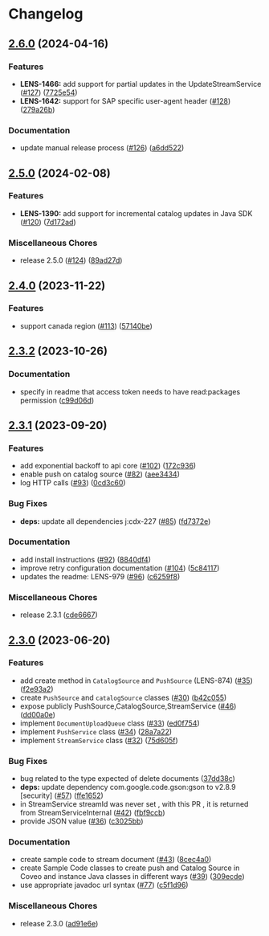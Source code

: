 # Changelog

## [2.6.0](https://github.com/coveo/push-api-client.java/compare/v2.5.0...v2.6.0) (2024-04-16)


### Features

* **LENS-1466:** add support for partial updates in the UpdateStreamService ([#127](https://github.com/coveo/push-api-client.java/issues/127)) ([7725e54](https://github.com/coveo/push-api-client.java/commit/7725e543985a2bef8b2ea5ff4bf135e3f69eee32))
* **LENS-1642:** support for SAP specific user-agent header ([#128](https://github.com/coveo/push-api-client.java/issues/128)) ([279a26b](https://github.com/coveo/push-api-client.java/commit/279a26bead907fb462ff194b96b84bf5c4f92cf3))


### Documentation

* update manual release process ([#126](https://github.com/coveo/push-api-client.java/issues/126)) ([a6dd522](https://github.com/coveo/push-api-client.java/commit/a6dd522acb62a168adde512bfe50f8199c7fb20c))

## [2.5.0](https://github.com/coveo/push-api-client.java/compare/v2.4.0...v2.5.0) (2024-02-08)


### Features

* **LENS-1390:** add support for incremental catalog updates in Java SDK ([#120](https://github.com/coveo/push-api-client.java/issues/120)) ([7d172ad](https://github.com/coveo/push-api-client.java/commit/7d172ad02541f939512e17f1b6d2b65afe47f42a))

### Miscellaneous Chores

* release 2.5.0 ([#124](https://github.com/coveo/push-api-client.java/issues/124)) ([89ad27d](https://github.com/coveo/push-api-client.java/commit/89ad27d6a8a94ce7817115b965e29459cbd8e647))

## [2.4.0](https://github.com/coveo/push-api-client.java/compare/v2.3.2...v2.4.0) (2023-11-22)


### Features

* support canada region ([#113](https://github.com/coveo/push-api-client.java/issues/113)) ([57140be](https://github.com/coveo/push-api-client.java/commit/57140be06d76042cf66d110e78469b48158728a5))

## [2.3.2](https://github.com/coveo/push-api-client.java/compare/v2.3.1...v2.3.2) (2023-10-26)


### Documentation

* specify in readme that access token needs to have read:packages permission ([c99d06d](https://github.com/coveo/push-api-client.java/commit/c99d06d9e7d626c74a165df05eaf3aaeed703795))

## [2.3.1](https://github.com/coveo/push-api-client.java/compare/v2.3.0...v2.3.1) (2023-09-20)


### Features

* add exponential backoff to api core ([#102](https://github.com/coveo/push-api-client.java/issues/102)) ([172c936](https://github.com/coveo/push-api-client.java/commit/172c936101a56c6e9757a9e3f818ec38fbfb6cd3))
* enable push on catalog source ([#82](https://github.com/coveo/push-api-client.java/issues/82)) ([aee3434](https://github.com/coveo/push-api-client.java/commit/aee34340e53c179963e8adfe25168071f6f435b4))
* log HTTP calls ([#93](https://github.com/coveo/push-api-client.java/issues/93)) ([0cd3c60](https://github.com/coveo/push-api-client.java/commit/0cd3c60409d06a6b7438e233ec2c869530c4ecf5))


### Bug Fixes

* **deps:** update all dependencies j:cdx-227 ([#85](https://github.com/coveo/push-api-client.java/issues/85)) ([fd7372e](https://github.com/coveo/push-api-client.java/commit/fd7372e692eba59446c3c122c8e2f0c86c6fe319))


### Documentation

* add install instructions ([#92](https://github.com/coveo/push-api-client.java/issues/92)) ([8840df4](https://github.com/coveo/push-api-client.java/commit/8840df44dc6af6c83593c86066d609b78d5e3805))
* improve retry configuration documentation ([#104](https://github.com/coveo/push-api-client.java/issues/104)) ([5c84117](https://github.com/coveo/push-api-client.java/commit/5c8411793ad5eae4f94af6ee55451c1749cffaca))
* updates the readme: LENS-979 ([#96](https://github.com/coveo/push-api-client.java/issues/96)) ([c6259f8](https://github.com/coveo/push-api-client.java/commit/c6259f84dc1d61bb6ee290c95f81ecb6d949805a))


### Miscellaneous Chores

* release 2.3.1 ([cde6667](https://github.com/coveo/push-api-client.java/commit/cde66677d58a87782a2c0125ebf98cd24a7b19fe))

## [2.3.0](https://github.com/coveo/push-api-client.java/compare/v2.2.0...v2.3.0) (2023-06-20)


### Features

* add create method in `CatalogSource` and `PushSource` (LENS-874) ([#35](https://github.com/coveo/push-api-client.java/issues/35)) ([f2e93a2](https://github.com/coveo/push-api-client.java/commit/f2e93a243a9a85f88c755cd8ac1f9389a74dae52))
* create `PushSource` and `catalogSource` classes ([#30](https://github.com/coveo/push-api-client.java/issues/30)) ([b42c055](https://github.com/coveo/push-api-client.java/commit/b42c055cc3527e705f446a64e6fbf926c7f12eb0))
* expose publicly PushSource,CatalogSource,StreamService ([#46](https://github.com/coveo/push-api-client.java/issues/46)) ([dd00a0e](https://github.com/coveo/push-api-client.java/commit/dd00a0ef8f2df82ceb6e09eeb0f69671d9c99d5d))
* implement `DocumentUploadQueue` class ([#33](https://github.com/coveo/push-api-client.java/issues/33)) ([ed0f754](https://github.com/coveo/push-api-client.java/commit/ed0f754b5cf16527a92070bab8a58cdfa8287dfe))
* implement `PushService` class ([#34](https://github.com/coveo/push-api-client.java/issues/34)) ([28a7a22](https://github.com/coveo/push-api-client.java/commit/28a7a220e0fe48df52d542f585e553014ef4e271))
* implement `StreamService` class ([#32](https://github.com/coveo/push-api-client.java/issues/32)) ([75d605f](https://github.com/coveo/push-api-client.java/commit/75d605f2d88d02e9ff3e045f1cc56356c1a2bc46))


### Bug Fixes

* bug related to the type expected of delete documents ([37dd38c](https://github.com/coveo/push-api-client.java/commit/37dd38c12797f4dea4d1a2d088e264942f25c23f))
* **deps:** update dependency com.google.code.gson:gson to v2.8.9 [security] ([#57](https://github.com/coveo/push-api-client.java/issues/57)) ([ffe1652](https://github.com/coveo/push-api-client.java/commit/ffe1652d60601f028eac0e43f2b7a51c483bd979))
* in StreamService streamId was never set , with this PR , it is returned from StreamServiceInternal ([#42](https://github.com/coveo/push-api-client.java/issues/42)) ([fbf9ccb](https://github.com/coveo/push-api-client.java/commit/fbf9ccbb23a132a6f13fa35c0eb456ec6636f79b))
* provide JSON value ([#36](https://github.com/coveo/push-api-client.java/issues/36)) ([c3025bb](https://github.com/coveo/push-api-client.java/commit/c3025bbe96933902bb31b181734a60bcea1420f5))


### Documentation

* create sample code  to stream document ([#43](https://github.com/coveo/push-api-client.java/issues/43)) ([8cec4a0](https://github.com/coveo/push-api-client.java/commit/8cec4a095b090ae13a7ad66dd1fa79bd45770b8f))
* create Sample Code classes to create push and Catalog Source in Coveo and instance Java classes in different ways  ([#39](https://github.com/coveo/push-api-client.java/issues/39)) ([309ecde](https://github.com/coveo/push-api-client.java/commit/309ecdeec270d85e001ec4a1414cc4733f5032c3))
* use appropriate javadoc url syntax ([#77](https://github.com/coveo/push-api-client.java/issues/77)) ([c5f1d96](https://github.com/coveo/push-api-client.java/commit/c5f1d966e7bd757459a1a1de14c25ec7650de086))


### Miscellaneous Chores

* release 2.3.0 ([ad91e6e](https://github.com/coveo/push-api-client.java/commit/ad91e6eb12d329d50549c3cc5f219819d8f0d66b))
